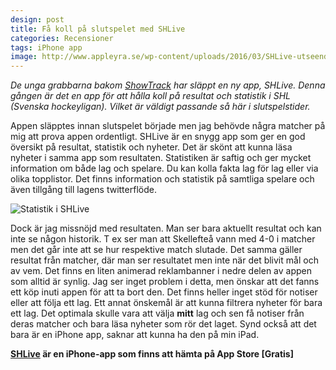 ```yaml
---
design: post
title: Få koll på slutspelet med SHLive 
categories: Recensioner
tags: iPhone app 
image: http://www.appleyra.se/wp-content/uploads/2016/03/SHLive-utseende.jpeg
---
```


*De unga grabbarna bakom [ShowTrack](http://www.appleyra.se/recensioner/fa-oversikt-pa-dina-tv-serier-med-showtrack/) har släppt en ny app, SHLive. Denna gången är det en app för att hålla koll på resultat och statistik i SHL (Svenska hockeyligan). Vilket är väldigt passande så här i slutspelstider.*

Appen släpptes innan slutspelet började men jag behövde några matcher på mig att prova appen ordentligt. SHLive är en snygg app som ger en god översikt på resultat, statistik och nyheter. Det är skönt att kunna läsa nyheter i samma app som resultaten. Statistiken är saftig och ger mycket information om både lag och spelare. Du kan kolla fakta lag för lag eller via olika topplistor. Det finns information och statistik på samtliga spelare och även tillgång till lagens twitterflöde.

![Statistik i SHLive](http://www.appleyra.se/wp-content/uploads/2016/03/Statistik-i-SHLive.jpeg)

Dock är jag missnöjd med resultaten. Man ser bara aktuellt resultat och kan inte se någon historik. T ex ser man att Skellefteå vann med 4-0 i matcher men det går inte att se hur respektive match slutade. Det samma gäller resultat från matcher, där man ser resultatet men inte när det blivit mål och av vem. Det finns en liten animerad reklambanner i nedre delen av appen som alltid är synlig. Jag ser inget problem i detta, men önskar att det fanns ett köp inuti appen för att ta bort den. Det finns heller inget stöd för notiser eller att följa ett lag. Ett annat önskemål är att kunna filtrera nyheter för bara ett lag. Det optimala skulle vara att välja **mitt** lag och sen få notiser från deras matcher och bara läsa nyheter som rör det laget. Synd också att det bara är en iPhone app, saknar att kunna ha den på min iPad. 

**[SHLive](https://itunes.apple.com/se/app/shlive/id1046391089?mt=8&uo=4&at=10lKZy&ct=twitter) är en iPhone-app som finns att hämta på App Store [Gratis]**
